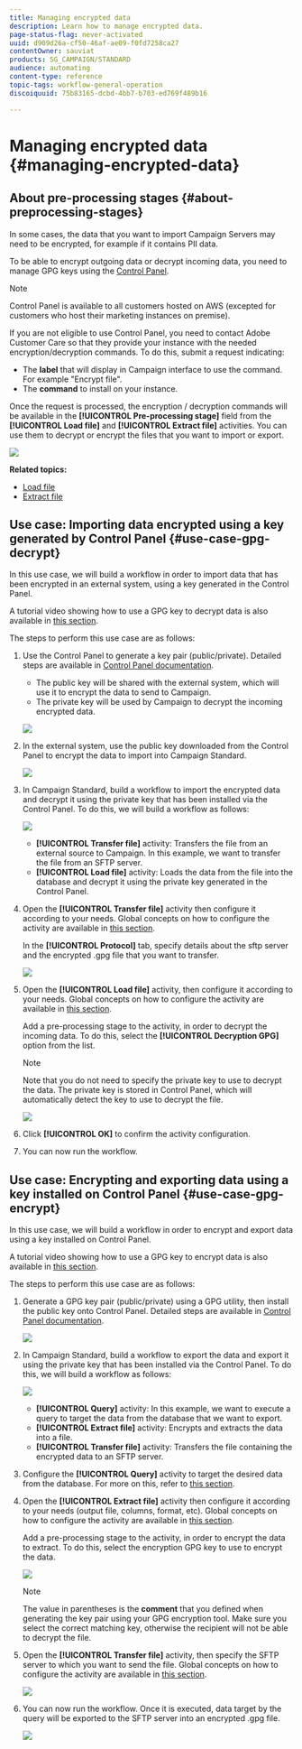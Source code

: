 ```yaml
---
title: Managing encrypted data
description: Learn how to manage encrypted data.
page-status-flag: never-activated
uuid: d909d26a-cf50-46af-ae09-f0fd7258ca27
contentOwner: sauviat
products: SG_CAMPAIGN/STANDARD
audience: automating
content-type: reference
topic-tags: workflow-general-operation
discoiquuid: 75b83165-dcbd-4bb7-b703-ed769f489b16

---
```


# Managing encrypted data {#managing-encrypted-data}

## About pre-processing stages {#about-preprocessing-stages}

In some cases, the data that you want to import Campaign Servers may need to be encrypted, for example if it contains PII data.

To be able to encrypt outgoing data or decrypt incoming data, you need to manage GPG keys using the [Control Panel](https://docs.adobe.com/content/help/en/control-panel/using/instances-settings/gpg-keys-management.html).

>[!NOTE]
>
>Control Panel is available to all customers hosted on AWS (excepted for customers who host their marketing instances on premise).

If you are not eligible to use Control Panel, you need to contact Adobe Customer Care so that they provide your instance with the needed encryption/decryption commands. To do this, submit a request indicating:

* The **label** that will display in Campaign interface to use the command. For example "Encrypt file".
* The **command** to install on your instance.

Once the request is processed, the encryption / decryption commands will be available in the **[!UICONTROL Pre-processing stage]** field from the **[!UICONTROL Load file]** and **[!UICONTROL Extract file]** activities. You can use them to decrypt or encrypt the files that you want to import or export.

   ![](assets/preprocessing-encryption.png)

**Related topics:**

* [Load file](../../automating/using/load-file.md)
* [Extract file](../../automating/using/extract-file.md)

## Use case: Importing data encrypted using a key generated by Control Panel {#use-case-gpg-decrypt}

In this use case, we will build a workflow in order to import data that has been encrypted in an external system, using a key generated in the Control Panel.

A tutorial video showing how to use a GPG key to decrypt data is also available in [this section](https://docs.adobe.com/content/help/en/campaign-standard-learn/tutorials/administrating/control-panel/gpg-key-management/decrypting-data.html).

The steps to perform this use case are as follows:

1. Use the Control Panel to generate a key pair (public/private). Detailed steps are available in [Control Panel documentation](https://docs.adobe.com/content/help/en/control-panel/using/instances-settings/gpg-keys-management.html#decrypting-data).

    * The public key will be shared with the external system, which will use it to  encrypt the data to send to Campaign.
    * The private key will be used by Campaign to decrypt the incoming encrypted data.

    ![](assets/gpg_generate.png)

1. In the external system, use the public key downloaded from the Control Panel to encrypt the data to import into Campaign Standard.

    ![](assets/do-not-localize/gpg_external.png)

1. In Campaign Standard, build a workflow to import the encrypted data and decrypt it using the private key that has been installed via the Control Panel. To do this, we will build a workflow as follows:

   ![](assets/gpg_workflow.png)

    * **[!UICONTROL Transfer file]** activity: Transfers the file from an external source to Campaign. In this example, we want to transfer the file from an SFTP server.
    * **[!UICONTROL Load file]** activity: Loads the data from the file into the database and decrypt it using the private key generated in the Control Panel.

1. Open the **[!UICONTROL Transfer file]** activity then configure it according to your needs. Global concepts on how to configure the activity are available in [this section](../../automating/using/load-file.md).

    In the **[!UICONTROL Protocol]** tab, specify details about the sftp server and the encrypted .gpg file that you want to transfer.

    ![](assets/gpg_transfer.png)

1. Open the **[!UICONTROL Load file]** activity, then configure it according to your needs. Global concepts on how to configure the activity are available in [this section](../../automating/using/load-file.md).

    Add a pre-processing stage to the activity, in order to decrypt the incoming data. To do this, select the **[!UICONTROL Decryption GPG]** option from the list.

    >[!NOTE]
    >
    >Note that you do not need to specify the private key to use to decrypt the data. The private key is stored in Control Panel, which will automatically detect the key to use to decrypt the file.

    ![](assets/gpg_load.png)

1. Click **[!UICONTROL OK]** to confirm the activity configuration.

1. You can now run the workflow.

## Use case: Encrypting and exporting data using a key installed on Control Panel {#use-case-gpg-encrypt}

In this use case, we will build a workflow in order to encrypt and export data using a key installed on Control Panel.

A tutorial video showing how to use a GPG key to encrypt data is also available in [this section](https://docs.adobe.com/content/help/en/campaign-standard-learn/tutorials/administrating/control-panel/gpg-key-management/using-a-gpg-key-to-encrypt-data.html).

The steps to perform this use case are as follows:

1. Generate a GPG key pair (public/private) using a GPG utility, then install the public key onto Control Panel. Detailed steps are available in [Control Panel documentation](https://docs.adobe.com/content/help/en/control-panel/using/instances-settings/gpg-keys-management.html#encrypting-data).

    ![](assets/gpg_install.png)

1. In Campaign Standard, build a workflow to export the data and export it using the private key that has been installed via the Control Panel. To do this, we will build a workflow as follows:

    ![](assets/gpg-workflow-export.png)

    * **[!UICONTROL Query]** activity: In this example, we want to execute a query to target the data from the database that we want to export.
    * **[!UICONTROL Extract file]** activity: Encrypts and extracts the data into a file.
    * **[!UICONTROL Transfer file]** activity: Transfers the file containing the encrypted data to an SFTP server.

1. Configure the **[!UICONTROL Query]** activity to target the desired data from the database. For more on this, refer to [this section](../../automating/using/query.md).

1. Open the **[!UICONTROL Extract file]** activity then configure it according to your needs (output file, columns, format, etc). Global concepts on how to configure the activity are available in [this section](../../automating/using/extract-file.md).

    Add a pre-processing stage to the activity, in order to encrypt the data to extract. To do this, select the encryption GPG key to use to encrypt the data.

    ![](assets/gpg-extract-stage.png)

    >[!NOTE]
    >
    >The value in parentheses is the **comment** that you defined when generating the key pair using your GPG encryption tool. Make sure you select the correct matching key, otherwise the recipient will not be able to decrypt the file.

1. Open the **[!UICONTROL Transfer file]** activity, then specify the SFTP server to which you want to send the file. Global concepts on how to configure the activity are available in [this section](../../automating/using/transfer-file.md).

    ![](assets/gpg-transfer-encrypt.png)

1. You can now run the workflow. Once it is executed, data target by the query will be exported to the SFTP server into an encrypted .gpg file.

    ![](assets/do-not-localize/gpg-sftp-encrypt.png)

